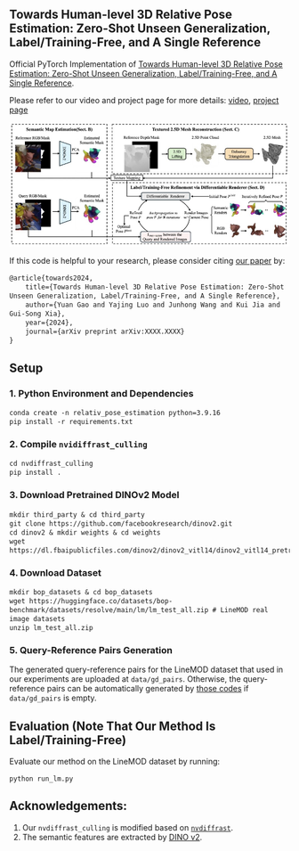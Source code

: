 ## Towards Human-level 3D Relative Pose Estimation: Zero-Shot Unseen Generalization, Label/Training-Free, and A Single Reference 

Official PyTorch Implementation of [Towards Human-level 3D Relative Pose Estimation: Zero-Shot Unseen Generalization, Label/Training-Free, and A Single Reference](xxx).

Please refer to our video and project page for more details: [video](https://youtu.be/Ajr9ugjtoDo), [project page](xxx)

![overview](figures/overview.png)

If this code is helpful to your research, please consider citing [our paper](xxx) by:

```
@article{towards2024,
    title={Towards Human-level 3D Relative Pose Estimation: Zero-Shot Unseen Generalization, Label/Training-Free, and A Single Reference},
    author={Yuan Gao and Yajing Luo and Junhong Wang and Kui Jia and Gui-Song Xia},
    year={2024},
    journal={arXiv preprint arXiv:XXXX.XXXX}
}
```

## Setup
### 1. Python Environment and Dependencies
```
conda create -n relativ_pose_estimation python=3.9.16
pip install -r requirements.txt
```


### 2. Compile `nvidiffrast_culling`
```
cd nvdiffrast_culling
pip install .
```

### 3. Download Pretrained DINOv2 Model
```
mkdir third_party & cd third_party
git clone https://github.com/facebookresearch/dinov2.git
cd dinov2 & mkdir weights & cd weights
wget https://dl.fbaipublicfiles.com/dinov2/dinov2_vitl14/dinov2_vitl14_pretrain.pth
```

### 4. Download Dataset
```
mkdir bop_datasets & cd bop_datasets
wget https://huggingface.co/datasets/bop-benchmark/datasets/resolve/main/lm/lm_test_all.zip # LineMOD real image datasets
unzip lm_test_all.zip
```

### 5. Query-Reference Pairs Generation
The generated query-reference pairs for the LineMOD dataset that used in our experiments are uploaded at `data/gd_pairs`. Otherwise, the query-reference pairs can be automatically generated by [those codes](https://github.com/ethanygao/training-free_generalizable_relative_pose/blob/master/data/bop_dataset.py#L40-L44) if `data/gd_pairs` is empty.

## Evaluation (Note That Our Method Is Label/Training-Free)
Evaluate our method on the LineMOD dataset by running:
```
python run_lm.py
```

## Acknowledgements:
1. Our `nvdiffrast_culling` is modified based on [`nvdiffrast`](https://github.com/NVlabs/nvdiffrast).
2. The semantic features are extracted by [DINO v2](https://github.com/facebookresearch/dinov2.git).